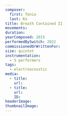 ```yaml
---
composer:
  first: Tonia
  last: Ko
title: Breath Contained II
movements:
duration: 
yearComposed: 2015
performedBySwitch: 2022
commissionedOrWrittenFor:
size: quintet
instrumentation:
  - 5 performers
tags:
  - electroacoustic
media:
  - title:
    url:
  - title:
    url:
    ID:
headerImage: 
thumbnailImage: 
---
```

